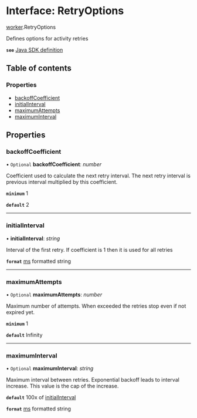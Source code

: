 # Interface: RetryOptions

[worker](../modules/worker.md).RetryOptions

Defines options for activity retries

**`see`** [Java SDK definition](https://www.javadoc.io/doc/io.temporal/temporal-sdk/latest/io/temporal/common/RetryOptions.Builder.html)

## Table of contents

### Properties

- [backoffCoefficient](worker.retryoptions.md#backoffcoefficient)
- [initialInterval](worker.retryoptions.md#initialinterval)
- [maximumAttempts](worker.retryoptions.md#maximumattempts)
- [maximumInterval](worker.retryoptions.md#maximuminterval)

## Properties

### backoffCoefficient

• `Optional` **backoffCoefficient**: *number*

Coefficient used to calculate the next retry interval.
The next retry interval is previous interval multiplied by this coefficient.

**`minimum`** 1

**`default`** 2

___

### initialInterval

• **initialInterval**: *string*

Interval of the first retry.
If coefficient is 1 then it is used for all retries

**`format`** [ms](https://www.npmjs.com/package/ms) formatted string

___

### maximumAttempts

• `Optional` **maximumAttempts**: *number*

Maximum number of attempts. When exceeded the retries stop even if not expired yet.

**`minimum`** 1

**`default`** Infinity

___

### maximumInterval

• `Optional` **maximumInterval**: *string*

Maximum interval between retries.
Exponential backoff leads to interval increase.
This value is the cap of the increase.

**`default`** 100x of [initialInterval](worker.retryoptions.md#initialinterval)

**`format`** [ms](https://www.npmjs.com/package/ms) formatted string
